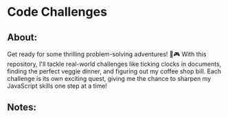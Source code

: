 # Code Challenges

## About:

Get ready for some thrilling problem-solving adventures! 👾🎮
With this repository, I'll tackle real-world challenges like ticking clocks in documents, finding the perfect veggie dinner, and figuring out my coffee shop bill. Each challenge is its own exciting quest, giving me the chance to sharpen my JavaScript skills one step at a time!

## Notes:

